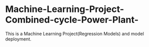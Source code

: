 # Machine-Learning-Project-Combined-cycle-Power-Plant-
This is a Machine Learning Project(Regression Models) and model deployment.
